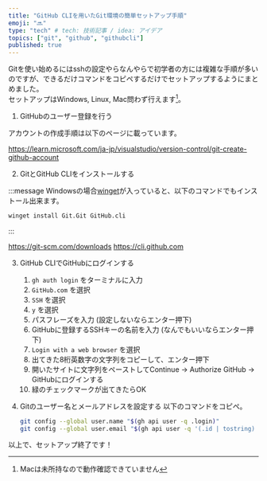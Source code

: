```yaml
---
title: "GitHub CLIを用いたGit環境の簡単セットアップ手順"
emoji: "🔜"
type: "tech" # tech: 技術記事 / idea: アイデア
topics: ["git", "github", "githubcli"]
published: true
---
```


Gitを使い始めるにはsshの設定やらなんやらで初学者の方には複雑な手順が多いのですが、できるだけコマンドをコピペするだけでセットアップするようにまとめました。  
セットアップはWindows, Linux, Mac問わず行えます[^1]。  

[^1]: Macは未所持なので動作確認できていません

1. GitHubのユーザー登録を行う

アカウントの作成手順は以下のページに載っています。  

https://learn.microsoft.com/ja-jp/visualstudio/version-control/git-create-github-account

2. GitとGitHub CLIをインストールする

:::message
Windowsの場合[winget](https://apps.microsoft.com/detail/9NBLGGH4NNS1?hl=ja-jp&gl=JP)が入っていると、以下のコマンドでもインストール出来ます。  

```sh
winget install Git.Git GitHub.cli
```
:::

https://git-scm.com/downloads
https://cli.github.com

3. GitHub CLIでGitHubにログインする
   1. `gh auth login` をターミナルに入力
   2. `GitHub.com` を選択
   3. `SSH` を選択
   4. `y` を選択
   5. パスフレーズを入力 (設定しないならエンター押下)
   6. GitHubに登録するSSHキーの名前を入力 (なんでもいいならエンター押下)
   7. `Login with a web browser` を選択
   8. 出てきた8桁英数字の文字列をコピーして、エンター押下
   9. 開いたサイトに文字列をペーストしてContinue → Authorize GitHub → GitHubにログインする
   10. 緑のチェックマークが出てきたらOK

4. Gitのユーザー名とメールアドレスを設定する
   以下のコマンドをコピペ。  

   ```sh
   git config --global user.name "$(gh api user -q .login)"
   git config --global user.email "$(gh api user -q '(.id | tostring) + "+" + .login')@users.noreply.github.com"
   ```

以上で、セットアップ終了です！  
